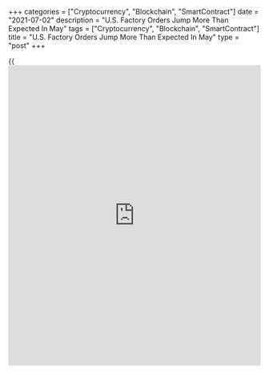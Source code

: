 +++
categories = ["Cryptocurrency", "Blockchain", "SmartContract"]
date = "2021-07-02"
description = "U.S. Factory Orders Jump More Than Expected In May"
tags = ["Cryptocurrency", "Blockchain", "SmartContract"]
title = "U.S. Factory Orders Jump More Than Expected In May"
type = "post"
+++

{{<iframe id="large-banner" src="https://www.bounty.group/#slide=15.0" width="100%" height="600" scrolling="no" style="border: 0px solid rgb(216, 221, 230); border-radius: 3px;">}}

New orders for U.S. manufactured goods showed a significant increase in
the month of May, according to a report released by the Commerce
Department on Friday.

The Commerce Department said factory orders surged up by 1.7 percent in
May after edging down by a revised 0.1 percent in April.

Economists had expected factory orders to jump by 1.5 percent compared
to the 0.6 percent drop originally reported for the previous month.

The notable increase in factory orders came as orders for durable goods
shot up by 2.3 percent, while orders for non-durable goods climbed by
1.0 percent.

The report also showed shipments of manufactured goods advanced by 0.7
percent in May after edging up by 0.2 percent in April.

Inventories of manufactured goods also increased by 0.9 percent in May
after rising by 0.5 percent in the previous month.

With inventories and shipments both climbing, the inventories-to-
shipments ratio for May was unchanged from April at 1.49.

For comments and feedback [contact](https://www.playgroundfx.com/contact/): editorial@rtt[news](https://www.letsplayfx.com/blog/forex-news-website/).com

[Economic News][1]

 **What parts of the world are seeing the best (and worst) economic
performances lately? Click[here][2] to check out our [Econ Scorecard][2]
and find out! See up-to-the-moment [ranking](https://www.playgroundfx.com/blog/crypto-exchange-ranking/)s for the best and worst
performers in [GDP][3], [unemployment rate][4], [inflation][5] and much
more.**

   1. www.rtt[news](https://www.letsplayfx.com/blog/forex-news-website/).com/Content/EconomicNews.aspx
   2. www.rtt[news](https://www.letsplayfx.com/blog/forex-news-website/).com/economic-scorecard/world-rank/retail-sales/highest-performance.aspx
   3. www.rtt[news](https://www.letsplayfx.com/blog/forex-news-website/).com/economic-scorecard/world-rank/GDP/highest-performance.aspx
   4. www.rtt[news](https://www.letsplayfx.com/blog/forex-news-website/).com/economic-scorecard/world-rank/unemployment-rate/lowest-performance.aspx
   5. www.rtt[news](https://www.letsplayfx.com/blog/forex-news-website/).com/economic-scorecard/world-rank/CPI/highest-performance.aspx
